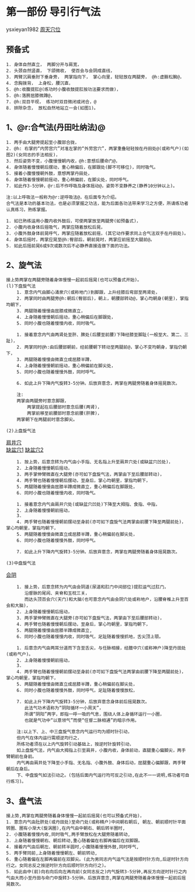 # 第一部份  导引行气法
ysxieyan1982
[周天穴位 ](./pic/周天穴位.png)

## 预备式
    1. 身体自然直立， 两脚分开与肩宽，
    2. 头颈自然竖直， 下颌微收， 使百会与会阴成直线，
    3. 两臂沉肩垂肘下垂身旁， 两掌指向下， 掌心向里，轻轻放在两腿旁， @h:虚腋松腕@，
    4. 念胸拨背， 上身松，腰沉直，
    5. @h:收腹提肛@(练功时小腹收鼓提肛按功法要求而做)，
    5. @h:落胯屈膝微蹲@，
    7. @h:双目平视， 练功时双目微闭或闭合，@
    8. 排除杂念， 放松自然地站立一会(如图1)。

## 1、@r:合气法(丹田吐纳法)@
    1. 两手由大腿旁提起至小腹部合拢，
    2. @h: 右掌的“内劳宫穴”对准左掌的“外劳宫穴”，两掌重叠轻轻按在丹田处@(或称气户)(如图2)(女同志的手法相反)，
    3. 然后姿势不变，小腹慢慢朝内收，@h:意想后腰命门@，
    4. 身体随着慢慢朝后摆动，重心稍偏后，在脚跟处(脚不可移位)，同时吸气。
    5. 接着小腹慢慢朝外鼓，意想两掌丹田处，
    6. 身体随着慢慢朝前摇动，重心稍偏前，在脚尖处，同时呼气。
    7. 如此作3-5分钟，@r:后不作呼吸及身体摇动@，姿势不变静养之(静养10分钟以上)。

    注:以上呼吸法一般称为@r:逆呼吸法@，在后面专为介绍。
    合气法是本功的基本功法，也是必须掌握之功法，能为后面各功法带来学习之方便，所请练功者认真练习，熟练掌握。

    1. 如已熟练运用小腹内收外鼓后，可使两掌放至两腿旁(如预备式)，
    2. 小腹内收身体后摇吸气，两掌应随着放松后晃，
    3. 小腹外鼓身体前晃呼气，两掌应随着放松前摇，(其它动作要求同上合气法双手在丹田处)。
    4. 身体后摇时，两掌应晃至@h:臀部后，朝前晃时，两掌应前摇至大腿前@。
    5. 如此后摇前晃6或9次或数次后不必静养直接连做下面的功法。

## 2、旋气法
    接上势两掌在两腿旁随着身体慢慢一起前后摇晃(也可以预备式开始)。
    (l)下盘旋气法
        1. 意念内气由脚心涌泉穴(或称地门)到脚跟，上升经膝后弯部至两肾处，
        2. 两掌同时由两腿旁@h:朝后(臀部后)，朝上，朝腰部转动@，掌心均朝身(朝里)，掌指均朝下，
        3. 两腿随着慢慢由屈膝成微直立，
        4. 上身随着慢慢朝后摇动，重心稍偏后在脚跟处，
        5. 同时小腹也随着慢慢内收，同时吸气。

        1. 接着意念内气由两肾处至肝、脾处(后腰至前腰)下降经膝至脚趾(一般至大、第二、三趾)，
        2. 两掌同时@h:由后腰部朝前，经前腰朝下转动至两腿前@，掌心不变均朝身，掌指仍朝下，
        3. 两腿随着慢慢由微直立成屈膝半蹲，
        4. 上身随着慢慢朝前摇动，重心稍偏前在脚尖处，
        5. 同时小腹也随着慢慢外鼓，同时呼气。

        6. 如此上升下降内气旋转3-5分钟。后放弃意念，两掌在两腿旁随着身体摇晃数次。

        注:
        两掌由两腿旁时意念脚跟，
            两掌提起在后腰部时意念后腰(两肾)，
            两掌前移至前腰部时意念前腰(肝脾)，
        两掌朝下在两腿前时意念脚尖。

    (2)上盘旋气法
[肩井穴](http://xueweitu.iiyun.com/jingbujianbu/31.html)</br>
[缺盆穴1](http://www.xueweijiema.com/jingbu/35.html)
[缺盆穴2](http://www.360doc.com/content/11/0923/11/1681329_150585190.shtml)

        1. 按上势，后意念转为内气由小手指、无名指上升至肩井穴处(或缺盆穴凹处)，
        2. 上身随着慢慢朝后摇动，
        3. 两手掌伸臂微直在大腿旁(亦可如下盘旋气法，两掌由下至后腰部转动)，
        4. 两手臂也随着慢慢朝后摆动，至身后，掌心均朝里，掌指均朝下，
        5. 两腿随着慢慢由屈膝半蹲成微直立，重心稍偏后在脚跟处，
        6. 同时小腹也随着慢慢内收，同时吸气。

        1. 接着意念内气由肩井穴处(或缺盆穴凹处)下降至大拇指、食指、中指，
        2. 上身随着慢慢朝前摇动，
        3.
        4. 两手臂也随着慢慢朝前摆动至身前(亦可如下盘旋气法两掌由前腰下降至两腿前处)， 掌心均朝里，掌指均朝下，
        5. 两腿随着慢慢由微直立成屈膝半蹲，重心稍偏前在脚尖处，
        6. 同时小腹也随着慢慢外鼓，同时呼气。

        7. 如此上升下降内气旋转3-5分钟。后放弃意念，两掌在两腿旁随着身体摇晃数次。

    (3)中盘旋气法
[会阴](http://www.taozhy.com/ShuJuKu/XueWei/339.thtml)

        1. 接上势，后意念转为内气由会阴道(尿道和肛门中间部位)提肛运气过肛门，
           沿督脉的尾闾、夹脊和玉枕三关，
           而达头顶百会穴(天门)和大脑(也可意念内气由会阴穴处或称地户，沿腰脊椎上升至百会和大脑)，
        2. 上身随着慢慢朝后摇动，
        3. 两手掌伸臂微直在大腿旁(亦可如下盘旋气法，两掌由下至后腰部转动)，
        4. 两手臂也随着慢慢朝后摆动，至身后，掌心均朝里，掌指均朝下，
        5. 两腿随着慢慢由屈膝半蹲成微直立,
        6. 同时小腹也随着慢慢内收，同时吸气，足趾随着慢慢抓地，舌尖顶上颚。

        1. 后意念内气由两耳分道而下含至舌尖，与任脉相接，经膻中穴(或称神户)降至丹田处(或称气户)。
        2. 上身随着慢慢朝前摇动，
        3.
        4. 两手臂也随着慢慢朝前摆动至身前(亦可如下盘旋气法两掌由前腰下降至两腿前处)，掌心均朝里，掌指均朝下，
        5. 两腿随着慢慢由微直立成屈膝半蹲，重心稍偏前在脚尖处，
        6. 同时小腹也随着慢慢外鼓，同时呼气，足趾随着慢慢放松，

        7. 如此上升下降内气旋转3-5分钟，后放弃意念身体前后摇晃数次。
           此法气功术语称为“阴阳循环一小周天”，
           所谓“阴阳”两字，即指一呼一吸的气息，围绕人体上身循环运行一小圈，
           也就是气功中“以意领气”而使“仼督二脉相通”的暗示作用。

        注:以上下、上、中三盘旋气意念内气运行均为顺时针引动，
        但内气在体内运行需顺逆均行之，
        所练功者须在以上内气旋转引动基础上，按逆时针旋转引动，
        如上盘旋气法，内气由大拇指上引至肩井，小腹内收，身体前动，直腿重心偏脚尖，两手臂朝前在身前。
        内气再由肩井处下降至小手指、无名指、小腹外鼓、身体后动，屈腿重心偏脚跟，两手臂朝后在身后。
        下、中盘旋气如法引动之。(包括后面内气运行均可反之引动,在此不一一说明,练功者可自行练习)。

## 3、盘气法
    接上势,两掌在两腿旁随着身体慢慢一起前后摇晃(也可以预备式开始)，
    1. 意念内气由肚脐处(或丹田处)至命门处(或称精户)中间朝右朝后, 朝左、朝前顺时针平面转圈、圈有小渐大(旋涡圈),在内气由中朝右、朝后转半圈时,
    2. 小腹随着慢慢内收,同时吸气,两手臂放松在大腿旁随着转动,
    3. 上身随着慢慢朝右、朝后转动,重心随着偏在右脚再偏后在双脚跟。
    4. 接着内气由后朝左、朝前转半圆时,小腹随着慢慢外鼓,同时呼气,
    5. 两手臂同前,上身随着慢慢朝左、朝前转动,
    6. 重心随着偏在左脚再偏前在双脚尖。(此为男同志内气运气法是按顺时针方向,后逆时针方向行之。女同志反之按逆时针方向后顺时针方向行之)。
    5. 如此由中(前)向右向后向左再向前(女同志反之)内气旋转3-5分钟,再反方向逆时针行之内气由大而小至丹田与命门中旋转3-5分钟。后放弃意念,两掌在两腿旁随着身体慢慢一起前后摇晃数次。
